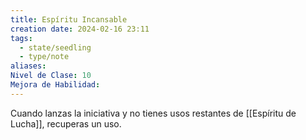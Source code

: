 ```yaml
---
title: Espíritu Incansable
creation date: 2024-02-16 23:11
tags:
  - state/seedling
  - type/note
aliases: 
Nivel de Clase: 10
Mejora de Habilidad:
---
```

Cuando lanzas la iniciativa y no tienes usos restantes de [[Espíritu de Lucha]], recuperas un uso.

